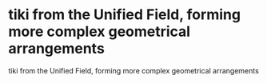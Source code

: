 # tiki from the Unified Field, forming more complex geometrical arrangements

tiki from the Unified Field, forming more complex geometrical arrangements